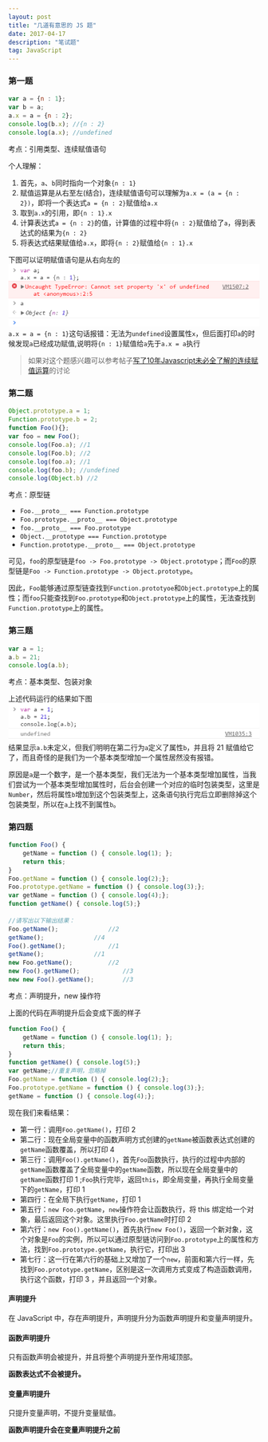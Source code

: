 ```yaml
---
layout: post
title: "几道有意思的 JS 题"
date: 2017-04-17
description: "笔试题"
tag: JavaScript
---
```


### 第一题
```JavaScript
var a = {n : 1};
var b = a;
a.x = a = {n : 2};
console.log(b.x); //{n : 2}
console.log(a.x); //undefined
```
考点：引用类型、连续赋值语句

个人理解：
1.	首先，`a`、`b`同时指向一个对象`{n : 1}`
2.	赋值运算是从右至左(结合)，连续赋值语句可以理解为`a.x = (a = {n : 2})`，即将一个表达式`a = {n : 2}`赋值给`a.x`
3.	取到`a.x`的引用，即`{n : 1}.x`
4.	计算表达式`a = {n : 2}`的值，计算值的过程中将`{n : 2}`赋值给了`a`，得到表达式的结果为`{n : 2}`
5.	将表达式结果赋值给`a.x`，即将`{n : 2}`赋值给`{n : 1}.x`

下图可以证明赋值语句是从右向左的
![连续赋值语句从右向左](/images/posts/question/question_0.png)
`a.x = a = {n : 1}`这句话报错：无法为`undefined`设置属性`x`，但后面打印`a`的时候发现`a`已经成功赋值,说明将`{n : 1}`赋值给`a`先于`a.x = a`执行
> 如果对这个题感兴趣可以参考帖子[写了10年Javascript未必全了解的连续赋值运算](http://www.iteye.com/topic/785445)的讨论

### 第二题
```JavaScript
Object.prototype.a = 1;
Function.prototype.b = 2;
function Foo(){};
var foo = new Foo();
console.log(Foo.a); //1
console.log(Foo.b); //2
console.log(foo.a); //1
console.log(foo.b); //undefined
console.log(Object.b) //2
```
考点：原型链

-	`Foo.__proto__ === Function.prototype`
-	`Foo.prototype.__proto__ === Object.prototype`
-	`foo.__proto__ === Foo.prototype`
-	`Object.__prototype === Function.prototype`
-	`Function.prototype.__proto__ === Object.prototype`

可见，`foo`的原型链是`foo -> Foo.prototype -> Object.prototype`；而`Foo`的原型链是`Foo -> Function.prototype -> Object.prototype`。

因此，`Foo`能够通过原型链查找到`Function.prototyoe`和`Object.prototype`上的属性；而`foo`只能查找到`Foo.prototype`和`Object.prototype`上的属性，无法查找到`Function.prototype`上的属性。

### 第三题
```JavaScript
var a = 1;
a.b = 21;
console.log(a.b);
```
考点：基本类型、包装对象

上述代码运行的结果如下图
![包装对象题](/images/posts/question/question_1.png)
结果显示`a.b`未定义，但我们明明在第二行为`a`定义了属性`b`，并且将 21 赋值给它了，而且奇怪的是我们为一个基本类型增加一个属性居然没有报错。

原因是`a`是一个数字，是一个基本类型，我们无法为一个基本类型增加属性，当我们尝试为一个基本类型增加属性时，后台会创建一个对应的临时包装类型，这里是`Number`，然后将属性`b`增加到这个包装类型上，这条语句执行完后立即删除掉这个包装类型，所以在`a`上找不到属性`b`。

### 第四题
```JavaScript
function Foo() {
    getName = function () { console.log(1); };
    return this;
}
Foo.getName = function () { console.log(2);};
Foo.prototype.getName = function () { console.log(3);};
var getName = function () { console.log(4);};
function getName() { console.log(5);}

//请写出以下输出结果：
Foo.getName();  			//2
getName();				//4
Foo().getName();			//1 
getName();				//1
new Foo.getName();			//2
new Foo().getName();			//3
new new Foo().getName();		//3
```
考点：声明提升，new 操作符

上面的代码在声明提升后会变成下面的样子
```JavaScript
function Foo() {
    getName = function () { console.log(1); };
    return this;
}
function getName() { console.log(5);}
var getName;//重复声明，忽略掉
Foo.getName = function () { console.log(2);};
Foo.prototype.getName = function () { console.log(3);};
getName = function () { console.log(4);};
```
现在我们来看结果：
-	第一行：调用`Foo.getName()`，打印 2 
-	第二行：现在全局变量中的函数声明方式创建的`getName`被函数表达式创建的`getName`函数覆盖，所以打印 4 
-	第三行：调用`Foo().getName()`，首先`Foo`函数执行，执行的过程中内部的`getName`函数覆盖了全局变量中的`getName`函数，所以现在全局变量中的`getName`函数打印 1 ;`Foo`执行完毕，返回`this`，即全局变量，再执行全局变量下的`getName`，打印 1
-	第四行：在全局下执行`getName`，打印 1
-	第五行：`new Foo.getName`，`new`操作符会让函数执行，将 this 绑定给一个对象，最后返回这个对象。这里执行`Foo.getName`时打印 2
-	第六行：`new Foo().getName()`，首先执行`new Foo()`，返回一个新对象，这个对象是`Foo`的实例，所以可以通过原型链访问到`Foo.prototype`上的属性和方法，找到`Foo.prototype.getName`，执行它，打印出 3
-	第七行：这一行在第六行的基础上又增加了一个`new`，前面和第六行一样，先找到`Foo.prototype.getName`，区别是这一次调用方式变成了构造函数调用，执行这个函数，打印 3 ，并且返回一个对象。	

#### 声明提升
在 JavaScript 中，存在声明提升，声明提升分为函数声明提升和变量声明提升。

#### 函数声明提升
只有函数声明会被提升，并且将整个声明提升至作用域顶部。

**函数表达式不会被提升。**

#### 变量声明提升
只提升变量声明，不提升变量赋值。

**函数声明提升会在变量声明提升之前**
